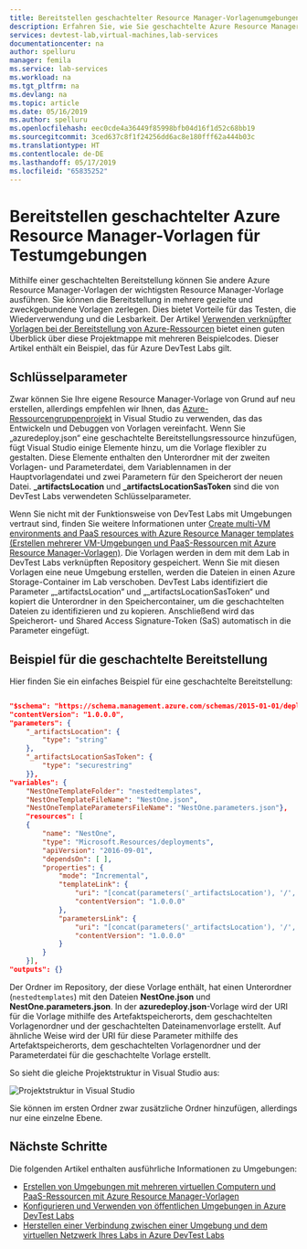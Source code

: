 ```yaml
---
title: Bereitstellen geschachtelter Resource Manager-Vorlagenumgebungen in Azure DevTest Labs | Microsoft-Dokumentation
description: Erfahren Sie, wie Sie geschachtelte Azure Resource Manager-Vorlagen bereitstellen, um Umgebungen mit Azure DevTest Labs bereitzustellen.
services: devtest-lab,virtual-machines,lab-services
documentationcenter: na
author: spelluru
manager: femila
ms.service: lab-services
ms.workload: na
ms.tgt_pltfrm: na
ms.devlang: na
ms.topic: article
ms.date: 05/16/2019
ms.author: spelluru
ms.openlocfilehash: eec0cde4a36449f85998bfb04d16f1d52c68bb19
ms.sourcegitcommit: 3ced637c8f1f24256dd6ac8e180fff62a444b03c
ms.translationtype: HT
ms.contentlocale: de-DE
ms.lasthandoff: 05/17/2019
ms.locfileid: "65835252"
---
```

# <a name="deploy-nested-azure-resource-manager-templates-for-testing-environments"></a>Bereitstellen geschachtelter Azure Resource Manager-Vorlagen für Testumgebungen
Mithilfe einer geschachtelten Bereitstellung können Sie andere Azure Resource Manager-Vorlagen der wichtigsten Resource Manager-Vorlage ausführen. Sie können die Bereitstellung in mehrere gezielte und zweckgebundene Vorlagen zerlegen. Dies bietet Vorteile für das Testen, die Wiederverwendung und die Lesbarkeit. Der Artikel [Verwenden verknüpfter Vorlagen bei der Bereitstellung von Azure-Ressourcen](../azure-resource-manager/resource-group-linked-templates.md) bietet einen guten Überblick über diese Projektmappe mit mehreren Beispielcodes. Dieser Artikel enthält ein Beispiel, das für Azure DevTest Labs gilt. 

## <a name="key-parameters"></a>Schlüsselparameter
Zwar können Sie Ihre eigene Resource Manager-Vorlage von Grund auf neu erstellen, allerdings empfehlen wir Ihnen, das [Azure-Ressourcengruppenprojekt](../azure-resource-manager/vs-azure-tools-resource-groups-deployment-projects-create-deploy.md) in Visual Studio zu verwenden, das das Entwickeln und Debuggen von Vorlagen vereinfacht. Wenn Sie „azuredeploy.json“ eine geschachtelte Bereitstellungsressource hinzufügen, fügt Visual Studio einige Elemente hinzu, um die Vorlage flexibler zu gestalten. Diese Elemente enthalten den Unterordner mit der zweiten Vorlagen- und Parameterdatei, dem Variablennamen in der Hauptvorlagendatei und zwei Parametern für den Speicherort der neuen Datei. **_artifactsLocation** und **_artifactsLocationSasToken** sind die von DevTest Labs verwendeten Schlüsselparameter. 

Wenn Sie nicht mit der Funktionsweise von DevTest Labs mit Umgebungen vertraut sind, finden Sie weitere Informationen unter [Create multi-VM environments and PaaS resources with Azure Resource Manager templates (Erstellen mehrerer VM-Umgebungen und PaaS-Ressourcen mit Azure Resource Manager-Vorlagen)](devtest-lab-create-environment-from-arm.md). Die Vorlagen werden in dem mit dem Lab in DevTest Labs verknüpften Repository gespeichert. Wenn Sie mit diesen Vorlagen eine neue Umgebung erstellen, werden die Dateien in einen Azure Storage-Container im Lab verschoben. DevTest Labs identifiziert die Parameter „_artifactsLocation“ und „_artifactsLocationSasToken“ und kopiert die Unterordner in den Speichercontainer, um die geschachtelten Dateien zu identifizieren und zu kopieren. Anschließend wird das Speicherort- und Shared Access Signature-Token (SaS) automatisch in die Parameter eingefügt. 

## <a name="nested-deployment-example"></a>Beispiel für die geschachtelte Bereitstellung
Hier finden Sie ein einfaches Beispiel für eine geschachtelte Bereitstellung:

```json

"$schema": "https://schema.management.azure.com/schemas/2015-01-01/deploymentTemplate.json#",
"contentVersion": "1.0.0.0",
"parameters": {
    "_artifactsLocation": {
        "type": "string"
    },
    "_artifactsLocationSasToken": {
        "type": "securestring"
    }},
"variables": {
    "NestOneTemplateFolder": "nestedtemplates",
    "NestOneTemplateFileName": "NestOne.json",
    "NestOneTemplateParametersFileName": "NestOne.parameters.json"},
    "resources": [
    {
        "name": "NestOne",
        "type": "Microsoft.Resources/deployments",
        "apiVersion": "2016-09-01",
        "dependsOn": [ ],
        "properties": {
            "mode": "Incremental",
            "templateLink": {
                "uri": "[concat(parameters('_artifactsLocation'), '/', variables('NestOneTemplateFolder'), '/', variables('NestOneTemplateFileName'), parameters('_artifactsLocationSasToken'))]",
                "contentVersion": "1.0.0.0"
            },
            "parametersLink": {
                "uri": "[concat(parameters('_artifactsLocation'), '/', variables('NestOneTemplateFolder'), '/', variables('NestOneTemplateParametersFileName'), parameters('_artifactsLocationSasToken'))]",
                "contentVersion": "1.0.0.0"
            }
        }    
    }],
"outputs": {}
```

Der Ordner im Repository, der diese Vorlage enthält, hat einen Unterordner (`nestedtemplates`) mit den Dateien **NestOne.json** und **NestOne.parameters.json**. In der **azuredeploy.json**-Vorlage wird der URI für die Vorlage mithilfe des Artefaktspeicherorts, dem geschachtelten Vorlagenordner und der geschachtelten Dateinamenvorlage erstellt. Auf ähnliche Weise wird der URI für diese Parameter mithilfe des Artefaktspeicherorts, dem geschachtelten Vorlagenordner und der Parameterdatei für die geschachtelte Vorlage erstellt. 

So sieht die gleiche Projektstruktur in Visual Studio aus: 

![Projektstruktur in Visual Studio](./media/deploy-nested-template-environments/visual-studio-project-structure.png)

Sie können im ersten Ordner zwar zusätzliche Ordner hinzufügen, allerdings nur eine einzelne Ebene. 

## <a name="next-steps"></a>Nächste Schritte
Die folgenden Artikel enthalten ausführliche Informationen zu Umgebungen: 

- [Erstellen von Umgebungen mit mehreren virtuellen Computern und PaaS-Ressourcen mit Azure Resource Manager-Vorlagen](devtest-lab-create-environment-from-arm.md)
- [Konfigurieren und Verwenden von öffentlichen Umgebungen in Azure DevTest Labs](devtest-lab-configure-use-public-environments.md)
- [Herstellen einer Verbindung zwischen einer Umgebung und dem virtuellen Netzwerk Ihres Labs in Azure DevTest Labs](connect-environment-lab-virtual-network.md)